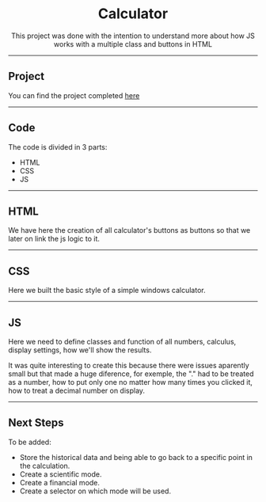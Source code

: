 <h1 align="center"> Calculator </h1>

<p align="center"> This project was done with the intention to understand more about how JS works with a multiple class and buttons in HTML </p>

---

## Project

You can find the project completed [here](https://thalfor.github.io/calculatorJS)

---

## Code

The code is divided in 3 parts:

- HTML
- CSS
- JS

---

## HTML

We have here the creation of all calculator's buttons as buttons so that we later on link the js logic to it.

---

## CSS

Here we built the basic style of a simple windows calculator.

---

## JS

Here we need to define classes and function of all numbers, calculus, display settings, how we'll show the results.

It was quite interesting to create this because there were issues aparently small but that made a huge diference, for exemple, the "." had to be treated as a number, how to put only one no matter how many times you clicked it, how to treat a decimal number on display.

---

## Next Steps

To be added:

- Store the historical data and being able to go back to a specific point in the calculation.
- Create a scientific mode.
- Create a financial mode.
- Create a selector on which mode will be used.
